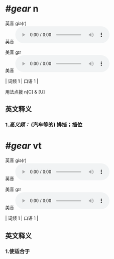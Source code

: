 # ***\#gear*** n
英音 ɡiə(r)  
英音
<audio src="./media/gear1.aac" controls="controls"></audio>

美音 ɡɪr  
美音
<audio src="./media/gear.aac" controls="controls"></audio>



| 词频 1 | 口语 1 |  

用法点拨  n[C] & [U]

英文释义
---
### 1.*高义频：* **(汽车等的) 排挡；挡位**  


# ***\#gear*** vt
英音 ɡiə(r)  
英音
<audio src="./media/gear1.aac" controls="controls"></audio>

美音 ɡɪr  
美音
<audio src="./media/gear.aac" controls="controls"></audio>



| 词频 1 | 口语 1 |  

英文释义
---
### 1.**使适合于**  


